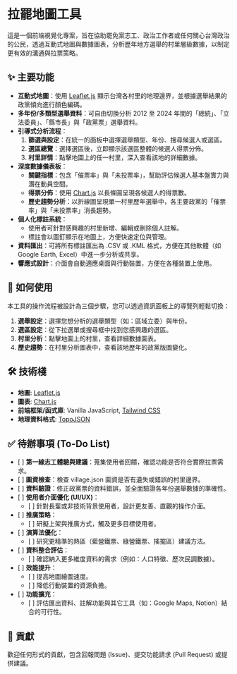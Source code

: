 # **拉罷地圖工具**

這是一個前端視覺化專案，旨在協助罷免案志工、政治工作者或任何關心台灣政治的公民，透過互動式地圖與數據圖表，分析歷年地方選舉的村里層級數據，以制定更有效的溝通與拉票策略。

## **✨ 主要功能**

* **互動式地圖**：使用 [Leaflet.js](https://leafletjs.com/) 顯示台灣各村里的地理邊界，並根據選舉結果的政黨傾向進行顏色編碼。  
* **多年份/多類型選舉資料**：可自由切換分析 2012 至 2024 年間的「總統」、「立法委員」、「縣市長」與「政黨票」選舉資料。  
* **引導式分析流程**：  
  1. **篩選與設定**：在統一的面板中選擇選舉類型、年份、搜尋候選人或選區。  
  2. **選區總覽**：選擇選區後，立即顯示該選區整體的候選人得票分佈。  
  3. **村里詳情**：點擊地圖上的任一村里，深入查看該地的詳細數據。  
* **深度數據儀表板**：  
  * **關鍵指標**：包含「催票率」與「未投票率」，幫助評估候選人基本盤實力與潛在動員空間。  
  * **得票分佈**：使用 [Chart.js](https://www.chartjs.org/) 以長條圖呈現各候選人的得票數。  
  * **歷史趨勢分析**：以折線圖呈現單一村里歷年選舉中，各主要政黨的「催票率」與「未投票率」消長趨勢。  
* **個人化標註系統**：  
  * 使用者可針對感興趣的村里新增、編輯或刪除個人註解。  
  * 標註會以圖釘顯示在地圖上，方便快速定位與管理。  
* **資料匯出**：可將所有標註匯出為 .CSV 或 .KML 格式，方便在其他軟體（如 Google Earth, Excel）中進一步分析或共享。  
* **響應式設計**：介面會自動適應桌面與行動裝置，方便在各種裝置上使用。

## **🚀 如何使用**

本工具的操作流程被設計為三個步驟，您可以透過資訊面板上的導覽列輕鬆切換：

1. **選舉設定**：選擇您想分析的選舉類型（如：區域立委）與年份。  
2. **選區設定**：從下拉選單或搜尋框中找到您感興趣的選區。  
3. **村里分析**：點擊地圖上的村里，查看詳細數據圖表。  
4. **歷史趨勢**：在村里分析圖表中，查看該地歷年的政黨版圖變化。

## **🛠️ 技術棧**

* **地圖**: [Leaflet.js](https://leafletjs.com/)  
* **圖表**: [Chart.js](https://www.chartjs.org/)  
* **前端框架/函式庫**: Vanilla JavaScript, [Tailwind CSS](https://tailwindcss.com/)  
* **地理資料格式**: [TopoJSON](https://github.com/topojson/topojson)

## **✅ 待辦事項 (To-Do List)**

* \[ \] **第一線志工體驗與建議**：蒐集使用者回饋，確認功能是否符合實際拉票需求。  
* \[ \] **圖資檢查**：檢查 village.json 圖資是否有遺失或錯誤的村里邊界。  
* \[ \] **資料驗證**：修正政黨票的資料錯誤，並全面驗證各年份選舉數據的準確性。  
* \[ \] **使用者介面優化 (UI/UX)**：  
  * \[ \] 針對長輩或非技術背景使用者，設計更友善、直觀的操作介面。  
* \[ \] **推廣策略**：  
  * \[ \] 研擬上架與推廣方式，觸及更多目標使用者。  
* \[ \] **演算法優化**：  
  * \[ \] 研究更精準的熱區（藍營鐵票、綠營鐵票、搖擺區）建議方法。  
* \[ \] **資料整合評估**：  
  * \[ \] 確認納入更多維度資料的需求（例如：人口特徵、歷次民調數據）。  
* \[ \] **效能提升**：  
  * \[ \] 提高地圖繪圖速度。  
  * \[ \] 降低行動裝置的資源負擔。  
* \[ \] **功能擴充**：  
  * \[ \] 評估匯出資料、註解功能與其它工具（如：Google Maps, Notion）結合的可行性。

## **🤝 貢獻**

歡迎任何形式的貢獻，包含回報問題 (Issue)、提交功能請求 (Pull Request) 或提供建議。
